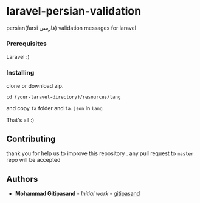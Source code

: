 # laravel-persian-validation

persian(farsi فارسی) validation messages for laravel

### Prerequisites

Laravel :)

### Installing

clone or download zip.

```
cd {your-laravel-directory}/resources/lang
```

and copy `fa` folder and `fa.json` in `lang` 

That's all :)

## Contributing

thank you for help us to improve this repository .
any pull request to `master` repo will be accepted

## Authors

* **Mohammad Gitipasand** - *Initial work* - [gitipasand](https://github.com/gitipasand)


